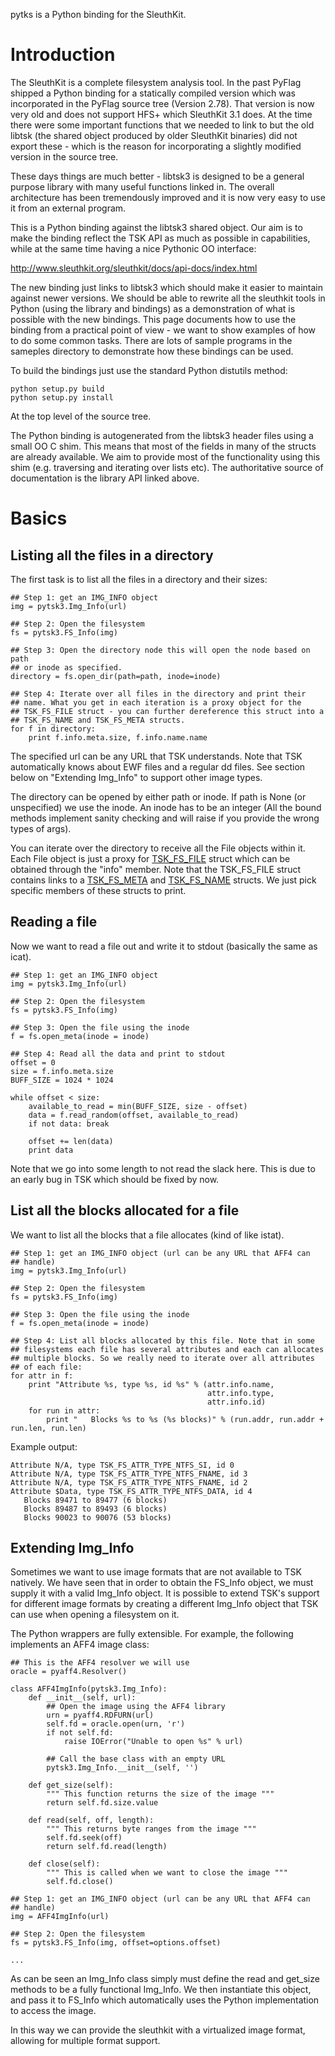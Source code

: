 pytks is a Python binding for the SleuthKit.

# Introduction

The SleuthKit is a complete filesystem analysis tool. In the past
PyFlag shipped a Python binding for a statically compiled version
which was incorporated in the PyFlag source tree (Version 2.78). That
version is now very old and does not support HFS+ which SleuthKit 3.1
does. At the time there were some important functions that we needed
to link to but the old libtsk (the shared object produced by older
SleuthKit binaries) did not export these - which is the reason for
incorporating a slightly modified version in the source tree.

These days things are much better - libtsk3 is designed to be a
general purpose library with many useful functions linked in. The
overall architecture has been tremendously improved and it is now very
easy to use it from an external program.

This is a Python binding against the libtsk3 shared object. Our aim is
to make the binding reflect the TSK API as much as possible in
capabilities, while at the same time having a nice Pythonic OO
interface:

http://www.sleuthkit.org/sleuthkit/docs/api-docs/index.html

The new binding just links to libtsk3 which should make it easier to
maintain against newer versions. We should be able to rewrite all the
sleuthkit tools in Python (using the library and bindings) as a
demonstration of what is possible with the new bindings. This page
documents how to use the binding from a practical point of view - we
want to show examples of how to do some common tasks. There are lots
of sample programs in the sameples directory to demonstrate how these
bindings can be used.

To build the bindings just use the standard Python distutils method:

```
python setup.py build
python setup.py install
```

At the top level of the source tree.

The Python binding is autogenerated from the libtsk3 header files
using a small OO C shim. This means that most of the fields in many of
the structs are already available. We aim to provide most of the
functionality using this shim (e.g. traversing and iterating over
lists etc). The authoritative source of documentation is the library
API linked above.

# Basics

## Listing all the files in a directory

The first task is to list all the files in a directory and their
sizes:

```
## Step 1: get an IMG_INFO object
img = pytsk3.Img_Info(url)

## Step 2: Open the filesystem
fs = pytsk3.FS_Info(img)

## Step 3: Open the directory node this will open the node based on path
## or inode as specified.
directory = fs.open_dir(path=path, inode=inode)

## Step 4: Iterate over all files in the directory and print their
## name. What you get in each iteration is a proxy object for the
## TSK_FS_FILE struct - you can further dereference this struct into a 
## TSK_FS_NAME and TSK_FS_META structs.
for f in directory:
    print f.info.meta.size, f.info.name.name
```

The specified url can be any URL that TSK understands. Note that TSK
automatically knows about EWF files and a regular dd files. See
section below on "Extending Img_Info" to support other image types.

The directory can be opened by either path or inode. If path is None
(or unspecified) we use the inode. An inode has to be an integer (All
the bound methods implement sanity checking and will raise if you
provide the wrong types of args).

You can iterate over the directory to receive all the File objects
within it. Each File object is just a proxy for 
[TSK_FS_FILE](http://www.sleuthkit.org/sleuthkit/docs/api-docs/structTSK__FS__FILE.html)
struct which can be obtained through the "info" member. Note that the TSK_FS_FILE struct contains links to a 
[TSK_FS_META](http://www.sleuthkit.org/sleuthkit/docs/api-docs/structTSK__FS__META.html) and
[TSK_FS_NAME](http://www.sleuthkit.org/sleuthkit/docs/api-docs/structTSK__FS__NAME.html) structs.
We just pick specific members of these structs to print.

## Reading a file

Now we want to read a file out and write it to stdout (basically the
same as icat).

```
## Step 1: get an IMG_INFO object
img = pytsk3.Img_Info(url)

## Step 2: Open the filesystem
fs = pytsk3.FS_Info(img)

## Step 3: Open the file using the inode
f = fs.open_meta(inode = inode)

## Step 4: Read all the data and print to stdout
offset = 0
size = f.info.meta.size
BUFF_SIZE = 1024 * 1024

while offset < size:
    available_to_read = min(BUFF_SIZE, size - offset)
    data = f.read_random(offset, available_to_read)
    if not data: break

    offset += len(data)
    print data
```

Note that we go into some length to not read the slack here. This is
due to an early bug in TSK which should be fixed by now.

## List all the blocks allocated for a file

We want to list all the blocks that a file allocates (kind of like
istat).

```
## Step 1: get an IMG_INFO object (url can be any URL that AFF4 can
## handle)
img = pytsk3.Img_Info(url)

## Step 2: Open the filesystem
fs = pytsk3.FS_Info(img)

## Step 3: Open the file using the inode
f = fs.open_meta(inode = inode)

## Step 4: List all blocks allocated by this file. Note that in some
## filesystems each file has several attributes and each can allocates
## multiple blocks. So we really need to iterate over all attributes
## of each file:
for attr in f:
    print "Attribute %s, type %s, id %s" % (attr.info.name,
                                            attr.info.type,
                                            attr.info.id)
    for run in attr:
        print "   Blocks %s to %s (%s blocks)" % (run.addr, run.addr + run.len, run.len)
```

Example output:
```
Attribute N/A, type TSK_FS_ATTR_TYPE_NTFS_SI, id 0
Attribute N/A, type TSK_FS_ATTR_TYPE_NTFS_FNAME, id 3
Attribute N/A, type TSK_FS_ATTR_TYPE_NTFS_FNAME, id 2
Attribute $Data, type TSK_FS_ATTR_TYPE_NTFS_DATA, id 4
   Blocks 89471 to 89477 (6 blocks)
   Blocks 89487 to 89493 (6 blocks)
   Blocks 90023 to 90076 (53 blocks)
```

## Extending Img_Info

Sometimes we want to use image formats that are not available to TSK
natively. We have seen that in order to obtain the FS_Info object, we
must supply it with a valid Img_Info object. It is possible to extend
TSK's support for different image formats by creating a different
Img_Info object that TSK can use when opening a filesystem on it.

The Python wrappers are fully extensible. For example, the following
implements an AFF4 image class:

```
## This is the AFF4 resolver we will use
oracle = pyaff4.Resolver()

class AFF4ImgInfo(pytsk3.Img_Info):
    def __init__(self, url):
        ## Open the image using the AFF4 library
        urn = pyaff4.RDFURN(url)
        self.fd = oracle.open(urn, 'r')
        if not self.fd:
            raise IOError("Unable to open %s" % url)

        ## Call the base class with an empty URL
        pytsk3.Img_Info.__init__(self, '')

    def get_size(self):
        """ This function returns the size of the image """
        return self.fd.size.value

    def read(self, off, length):
        """ This returns byte ranges from the image """
        self.fd.seek(off)
        return self.fd.read(length)

    def close(self):
        """ This is called when we want to close the image """
        self.fd.close()

## Step 1: get an IMG_INFO object (url can be any URL that AFF4 can
## handle)
img = AFF4ImgInfo(url)

## Step 2: Open the filesystem
fs = pytsk3.FS_Info(img, offset=options.offset)

...
```

As can be seen an Img_Info class simply must define the read and
get_size methods to be a fully functional Img_Info. We then
instantiate this object, and pass it to FS_Info which automatically
uses the Python implementation to access the image.

In this way we can provide the sleuthkit with a virtualized image
format, allowing for multiple format support.
